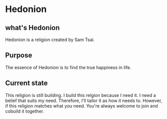 # Hedonion

## what's Hedonion
Hedonion is a religion created by Sam Tsai.

## Purpose
The essence of Hedonion is to find the true happiness in life.

## Current state
This religion is still building. 
I build this relgion because I need it.
I need a belief that suits my need.
Therefore, I'll tailor it as how it needs to.
However, if this religion matches what you need. 
You're always welcome to join and cobuild it together.
